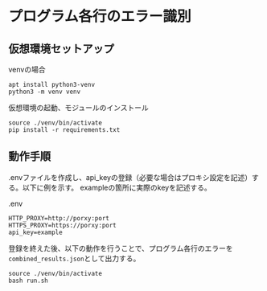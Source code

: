 # プログラム各行のエラー識別

## 仮想環境セットアップ

venvの場合
```
apt install python3-venv
python3 -m venv venv 
```

仮想環境の起動、モジュールのインストール
```
source ./venv/bin/activate
pip install -r requirements.txt
```

## 動作手順

.envファイルを作成し、api_keyの登録（必要な場合はプロキシ設定を記述）する。以下に例を示す。
exampleの箇所に実際のkeyを記述する。

.env
```
HTTP_PROXY=http://porxy:port
HTTPS_PROXY=https://porxy:port
api_key=example
```

登録を終えた後、以下の動作を行うことで、プログラム各行のエラーを`combined_results.json`として出力する。

```
source ./venv/bin/activate
bash run.sh 
```
